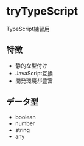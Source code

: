 # tryTypeScript
TypeScript練習用

## 特徴
- 静的な型付け
- JavaScript互換
- 開発環境が豊富

## データ型
- boolean
- number
- string
- any
